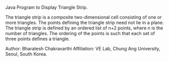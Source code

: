 Java Program to Display Triangle Strip. 

The triangle strip is a composite two-dimensional cell consisting of one or more triangles.
The points defining the triangle strip need not lie in a plane. 
The triangle strip is defined by an ordered list of n+2 points, where n is the number of triangles. 
The ordering of the points is such that each set of three points defines a triangle.

Author: Bharatesh Chakravarthi
Affiliation: VE Lab, Chung Ang University, Seoul, South Korea. 
